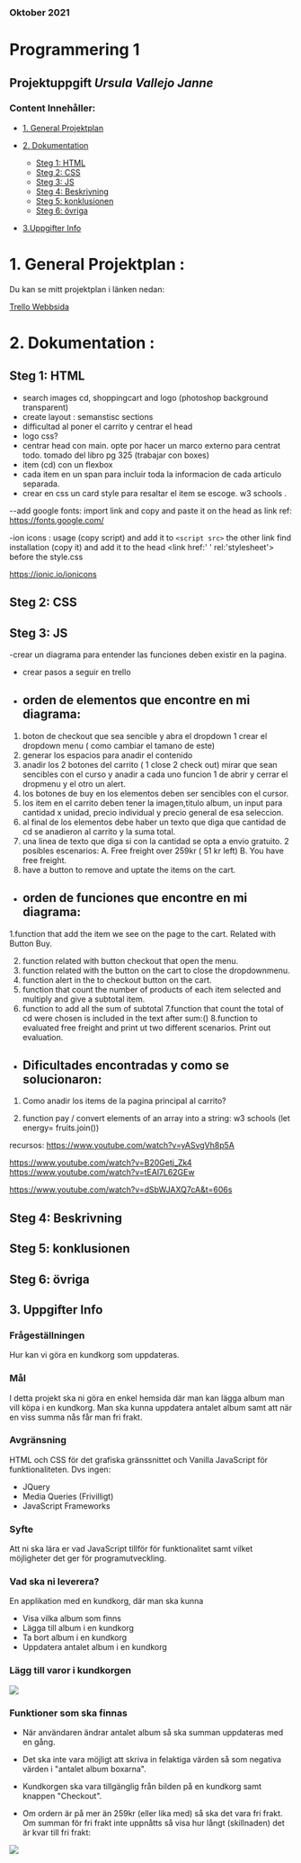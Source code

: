 ### Oktober 2021
# Programmering 1
## Projektuppgift *Ursula Vallejo Janne*
### Content Innehåller:

- [1. General Projektplan](#1-general-projektplan-)
- [2. Dokumentation](#2-dokumentation--)
    - [Steg 1: HTML](#steg-1-html)
    - [Steg 2: CSS](#steg-2-css)
    - [Steg 3: JS](#steg-3-js)
    - [Steg 4: Beskrivning](#steg-4-beskrivning)
    - [Steg 5: konklusionen](#steg-5-konklusionen)
    - [Steg 6: övriga](#steg-6-vriga)
  
- [3.Uppgifter Info](#3-uppgifter-info)

# 1. General Projektplan :

Du kan se mitt projektplan i länken nedan:

[Trello Webbsida ](https://trello.com/invite/b/Z3Nuvnwx/986973450a0dfb68d65c026a87d672d2/programmering-1)

# 2. Dokumentation  :

## Steg 1: HTML

- search images cd, shoppingcart and logo (photoshop background transparent)
- create layout : semanstisc sections
- difficultad al poner el carrito y centrar el head
- logo css?
- centrar head con main. opte por hacer un marco externo para centrat todo. tomado del libro pg 325 (trabajar con boxes)
- item (cd) con un flexbox
- cada item en un span para incluir toda la informacion de cada articulo separada.
- crear en css un card style para resaltar el item se escoge. w3 schools .

--add google fonts: import link and copy and paste it on the head as link ref:
https://fonts.google.com/

-ion icons : usage (copy script) and add it to `<script src>`
the other link find installation (copy it) and add it to the head <link href:' '  rel:'stylesheet'>
before the style.css

https://ionic.io/ionicons

## Steg 2: CSS

## Steg 3: JS

-crear un diagrama para entender las funciones deben existir en la pagina.

- crear pasos a seguir en trello
- ## orden de elementos que encontre en mi diagrama:  
1. boton de checkout que sea sencible y abra el dropdown
1 crear el dropdown menu ( como cambiar el tamano de este)
2. generar los espacios para anadir el contenido
3. anadir los 2 botones del carrito ( 1 close 2 check out) mirar que sean sencibles con el curso y anadir a cada uno funcion 1 de abrir y cerrar el dropmenu y el otro un alert.
4. los botones de buy en los elementos deben ser sencibles con el cursor.
5. los item en el carrito deben tener la imagen,titulo album, un input para cantidad x unidad, precio individual y precio general de esa seleccion.
6. al final de los elementos debe haber un texto que diga que cantidad de cd se anadieron al carrito y la suma total.
7. una linea de texto que diga si con la cantidad se opta a envio gratuito. 2 posibles escenarios: A. Free freight over 259kr ( 51 kr left)
B. You have free freight.
8. have a button to remove and uptate the items on the cart.

- ## orden de funciones que encontre en mi diagrama:
1.function that add the item we see on the page to the cart. Related with Button Buy.

2. function related with button checkout that open the menu.
3. function related with the button on the cart to close the dropdownmenu.
4. function alert in the to checkout button on the cart.
5. function that count the number of products of each item selected  and multiply and give a subtotal item.
6. function to add all the sum of subtotal
7.function that count the total of cd were chosen is included in the text after sum:()
8.function to evaluated free freight and print ut two different scenarios. Print out evaluation.
 

- ## Dificultades encontradas y como se solucionaron:

1. Como anadir los items de la pagina principal al carrito?

2. function pay / convert elements of an array into a string: w3 schools (let energy= fruits.join())


recursos:
https://www.youtube.com/watch?v=yASvgVh8p5A

https://www.youtube.com/watch?v=B20Getj_Zk4
https://www.youtube.com/watch?v=tEAl7L62GEw

https://www.youtube.com/watch?v=dSbWJAXQ7cA&t=606s

## Steg 4: Beskrivning

## Steg 5: konklusionen

## Steg 6: övriga

## 3. Uppgifter Info

### Frågeställningen

Hur kan vi göra en kundkorg som uppdateras.

### Mål

I detta projekt ska ni göra en enkel hemsida där man kan lägga album man vill köpa i en kundkorg. Man ska kunna
uppdatera antalet album samt att när en viss summa nås får man fri frakt.

### Avgränsning

HTML och CSS för det grafiska gränssnittet och Vanilla JavaScript för funktionaliteten. Dvs ingen:

- JQuery
- Media Queries (Frivilligt)
- JavaScript Frameworks

### Syfte

Att ni ska lära er vad JavaScript tillför för funktionalitet samt vilket möjligheter det ger för programutveckling.

### Vad ska ni leverera?

En applikation med en kundkorg, där man ska kunna

- Visa vilka album som finns
- Lägga till album i en kundkorg
- Ta bort album i en kundkorg
- Uppdatera antalet album i en kundkorg

### Lägg till varor i kundkorgen

![](img/1.png)

### Funktioner som ska finnas

- När användaren ändrar antalet album så ska summan uppdateras med en gång.

- Det ska inte vara möjligt att skriva in felaktiga värden så som negativa värden i "antalet album boxarna".

- Kundkorgen ska vara tillgänglig från bilden på en kundkorg samt knappen "Checkout".

- Om ordern är på mer än 259kr (eller lika med) så ska det vara fri frakt. Om summan för fri frakt inte uppnåtts så visa
  hur långt (skillnaden) det är kvar till fri frakt:

![](img/2.png)